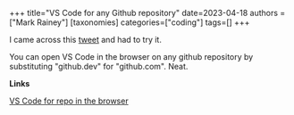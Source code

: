 +++
title="VS Code for any Github repository"
date=2023-04-18
authors = ["Mark Rainey"]
[taxonomies]
categories=["coding"]
tags=[]
+++

I came across this [tweet](https://twitter.com/KevinAFischer/status/1647723617055277056) and had to try it.

<!-- more -->

You can open VS Code in the browser on any github repository by substituting "github.dev" for "github.com". Neat.

__Links__

[VS Code for repo in the browser](https://twitter.com/KevinAFischer/status/1647723617055277056)
